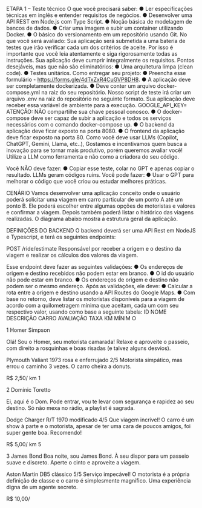 ETAPA 1 – Teste técnico
O que você precisará saber:
● Ler especificações técnicas em inglês e entender requisitos de
negócios.
● Desenvolver uma API REST em Node.js com Type Script.
● Noção básica de modelagem de bancos de dados.
● Criar uma imagem e subir um container utilizando Docker.
● O básico do versionamento em um repositório usando Git.
No que você será avaliado:
Sua aplicação será submetida a uma bateria de testes que irão
verificar cada um dos critérios de aceite. Por isso é importante que você
leia atentamente e siga rigorosamente todas as instruções. Sua
aplicação deve cumprir integralmente os requisitos.
Pontos desejáveis, mas que não são eliminatórios:
● Uma arquitetura limpa (clean code).
● Testes unitários.
Como entregar seu projeto:
● Preencha esse formulário -
https://forms.gle/4dTxZxR4CuGVP8DH8.
● A aplicação deve ser completamente dockerizada.
● Deve conter um arquivo docker-compose.yml na raiz do seu
repositório.
Nosso script de teste irá criar um arquivo .env na raiz do
repositório no seguinte formato. Sua aplicação deve receber essa
variável de ambiente para a execução.
GOOGLE_API_KEY=<chave da API>
ATENÇÃO: NÃO compartilhe sua chave pessoal conosco.
● O docker-compose deve ser capaz de subir a aplicação e todos os
serviços necessários com o comando docker-compose up.
● O backend da aplicação deve ficar exposto na porta 8080.
● O frontend da aplicação deve ficar exposto na porta 80.
Como você deve usar LLMs (Copilot, ChatGPT, Gemini, Llama, etc..),
Gostamos e incentivamos quem busca a inovação para se tornar
mais produtivo, porém queremos avaliar você! Utilize a LLM como
ferramenta e não como a criadora do seu código.

Você NÃO deve fazer:
● Copiar esse teste, colar no GPT e apenas copiar o resultado.
LLMs geram códigos ruins.
Você pode fazer:
● Usar o GPT para melhorar o código que você criou ou estudar
melhores práticas.

CENÁRIO
Vamos desenvolver uma aplicação conceito onde o usuário poderá
solicitar uma viagem em carro particular de um ponto A até um ponto
B. Ele poderá escolher entre algumas opções de motoristas e valores e
confirmar a viagem. Depois também poderá listar o histórico das
viagens realizadas. O diagrama abaixo mostra a estrutura geral da
aplicação.

DEFINIÇÕES DO BACKEND
O backend deverá ser uma API Rest em NodeJS e Typescript, e terá os
seguintes endpoints:

POST /ride/estimate
Responsável por receber a origem e o destino da viagem e realizar os
cálculos dos valores da viagem.

Esse endpoint deve fazer as seguintes validações:
● Os endereços de origem e destino recebidos não podem estar
em branco.
● O id do usuário não pode estar em branco.
● Os endereços de origem e destino não podem ser o mesmo
endereço.
Após as validações, ele deve:
● Calcular a rota entre a origem e destino usando a API Routes do
Google Maps.
● Com base no retorno, deve listar os motoristas disponíveis para a
viagem de acordo com a quilometragem mínima que aceitam,
cada um com seu respectivo valor, usando como base a
seguinte tabela:
ID NOME DESCRIÇÃO CARRO AVALIAÇÃO TAXA KM
MÍNIM
O

1 Homer
Simpson

Olá! Sou o
Homer, seu
motorista
camarada!
Relaxe e
aproveite o
passeio, com
direito a
rosquinhas e
boas risadas (e
talvez alguns
desvios).

Plymouth
Valiant 1973
rosa e
enferrujado
2/5
Motorista simpático,
mas errou o caminho 3
vezes. O carro cheira a
donuts.

R$
2,50/
km
1

2 Dominic
Toretto

Ei, aqui é o Dom.
Pode entrar, vou
te levar com
segurança e
rapidez ao seu
destino. Só não
mexa no rádio, a
playlist é
sagrada.

Dodge
Charger
R/T 1970
modificado
4/5
Que viagem incrível! O
carro é um show à parte
e o motorista, apesar de
ter uma cara de poucos
amigos, foi super gente
boa. Recomendo!

R$
5,00/
km
5

3 James Bond Boa noite, sou
James Bond. À
seu dispor para
um passeio
suave e discreto.
Aperte o cinto e
aproveite a
viagem.

Aston
Martin DB5
clássico
5/5
Serviço impecável! O
motorista é a própria
definição de classe e o
carro é simplesmente
magnífico. Uma
experiência digna de
um agente secreto.

R$
10,00/
